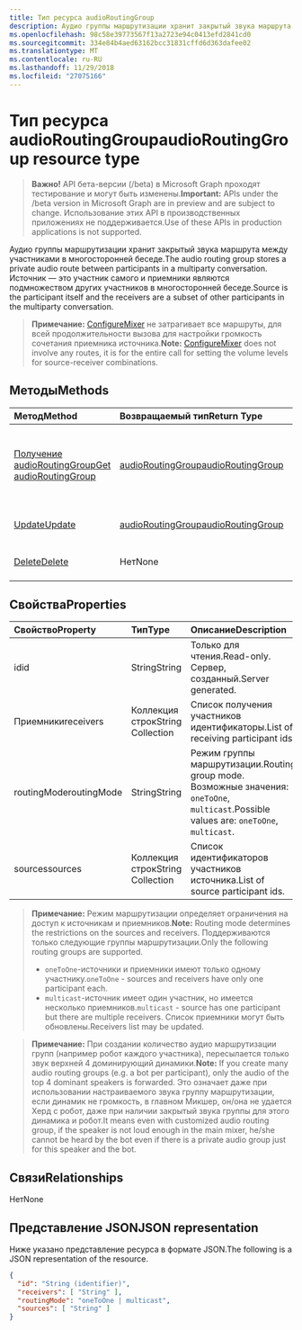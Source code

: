 ```yaml
---
title: Тип ресурса audioRoutingGroup
description: Аудио группы маршрутизации хранит закрытый звука маршрута между участниками в многосторонней беседе. Источник — это участник самого и приемники являются подмножеством других участников в многосторонней беседе.
ms.openlocfilehash: 98c58e39773567f13a2723e94c0413efd2841cd0
ms.sourcegitcommit: 334e84b4aed63162bcc31831cffd6d363dafee02
ms.translationtype: MT
ms.contentlocale: ru-RU
ms.lasthandoff: 11/29/2018
ms.locfileid: "27075166"
---
```

# <a name="audioroutinggroup-resource-type"></a><span data-ttu-id="da59c-104">Тип ресурса audioRoutingGroup</span><span class="sxs-lookup"><span data-stu-id="da59c-104">audioRoutingGroup resource type</span></span>

> <span data-ttu-id="da59c-105">**Важно!** API бета-версии (/beta) в Microsoft Graph проходят тестирование и могут быть изменены.</span><span class="sxs-lookup"><span data-stu-id="da59c-105">**Important:** APIs under the /beta version in Microsoft Graph are in preview and are subject to change.</span></span> <span data-ttu-id="da59c-106">Использование этих API в производственных приложениях не поддерживается.</span><span class="sxs-lookup"><span data-stu-id="da59c-106">Use of these APIs in production applications is not supported.</span></span>

<span data-ttu-id="da59c-107">Аудио группы маршрутизации хранит закрытый звука маршрута между участниками в многосторонней беседе.</span><span class="sxs-lookup"><span data-stu-id="da59c-107">The audio routing group stores a private audio route between participants in a multiparty conversation.</span></span> <span data-ttu-id="da59c-108">Источник — это участник самого и приемники являются подмножеством других участников в многосторонней беседе.</span><span class="sxs-lookup"><span data-stu-id="da59c-108">Source is the participant itself and the receivers are a subset of other participants in the multiparty conversation.</span></span>

> <span data-ttu-id="da59c-109">**Примечание:** [ConfigureMixer](../api/participant-configuremixer.md) не затрагивает все маршруты, для всей продолжительности вызова для настройки громкость сочетания приемника источника.</span><span class="sxs-lookup"><span data-stu-id="da59c-109">**Note:** [ConfigureMixer](../api/participant-configuremixer.md) does not involve any routes, it is for the entire call for setting the volume levels for source-receiver combinations.</span></span>

## <a name="methods"></a><span data-ttu-id="da59c-110">Методы</span><span class="sxs-lookup"><span data-stu-id="da59c-110">Methods</span></span>

| <span data-ttu-id="da59c-111">Метод</span><span class="sxs-lookup"><span data-stu-id="da59c-111">Method</span></span>                                                  | <span data-ttu-id="da59c-112">Возвращаемый тип</span><span class="sxs-lookup"><span data-stu-id="da59c-112">Return Type</span></span>                               | <span data-ttu-id="da59c-113">Описание</span><span class="sxs-lookup"><span data-stu-id="da59c-113">Description</span></span>                                  |
|:--------------------------------------------------------|:------------------------------------------|:---------------------------------------------|
| [<span data-ttu-id="da59c-114">Получение audioRoutingGroup</span><span class="sxs-lookup"><span data-stu-id="da59c-114">Get audioRoutingGroup</span></span>](../api/audioroutinggroup-get.md)| [<span data-ttu-id="da59c-115">audioRoutingGroup</span><span class="sxs-lookup"><span data-stu-id="da59c-115">audioRoutingGroup</span></span>](audioroutinggroup.md) | <span data-ttu-id="da59c-116">Чтение свойства и связи объекта audioRoutingGroup.</span><span class="sxs-lookup"><span data-stu-id="da59c-116">Read properties and relationships of audioRoutingGroup object.</span></span>|
| [<span data-ttu-id="da59c-117">Update</span><span class="sxs-lookup"><span data-stu-id="da59c-117">Update</span></span>](../api/audioroutinggroup-update.md)            | [<span data-ttu-id="da59c-118">audioRoutingGroup</span><span class="sxs-lookup"><span data-stu-id="da59c-118">audioRoutingGroup</span></span>](audioroutinggroup.md) | <span data-ttu-id="da59c-119">Обновление списка получателей.</span><span class="sxs-lookup"><span data-stu-id="da59c-119">Update receivers list.</span></span>                       |
| [<span data-ttu-id="da59c-120">Delete</span><span class="sxs-lookup"><span data-stu-id="da59c-120">Delete</span></span>](../api/audioroutinggroup-delete.md)            | <span data-ttu-id="da59c-121">Нет</span><span class="sxs-lookup"><span data-stu-id="da59c-121">None</span></span>                                      | <span data-ttu-id="da59c-122">Удаление звука группы маршрутизации.</span><span class="sxs-lookup"><span data-stu-id="da59c-122">Delete the audio routing group.</span></span>              |

## <a name="properties"></a><span data-ttu-id="da59c-123">Свойства</span><span class="sxs-lookup"><span data-stu-id="da59c-123">Properties</span></span>

| <span data-ttu-id="da59c-124">Свойство</span><span class="sxs-lookup"><span data-stu-id="da59c-124">Property</span></span>      | <span data-ttu-id="da59c-125">Тип</span><span class="sxs-lookup"><span data-stu-id="da59c-125">Type</span></span>              | <span data-ttu-id="da59c-126">Описание</span><span class="sxs-lookup"><span data-stu-id="da59c-126">Description</span></span>                                                          |
| :----------   | :---------------- | :--------------------------------------------------------------------|
| <span data-ttu-id="da59c-127">id</span><span class="sxs-lookup"><span data-stu-id="da59c-127">id</span></span>            | <span data-ttu-id="da59c-128">String</span><span class="sxs-lookup"><span data-stu-id="da59c-128">String</span></span>            | <span data-ttu-id="da59c-129">Только для чтения.</span><span class="sxs-lookup"><span data-stu-id="da59c-129">Read-only.</span></span> <span data-ttu-id="da59c-130">Сервер, созданный.</span><span class="sxs-lookup"><span data-stu-id="da59c-130">Server generated.</span></span>                                         |
| <span data-ttu-id="da59c-131">Приемники</span><span class="sxs-lookup"><span data-stu-id="da59c-131">receivers</span></span>     | <span data-ttu-id="da59c-132">Коллекция строк</span><span class="sxs-lookup"><span data-stu-id="da59c-132">String Collection</span></span> | <span data-ttu-id="da59c-133">Список получения участников идентификаторы.</span><span class="sxs-lookup"><span data-stu-id="da59c-133">List of receiving participant ids.</span></span>                                   |
| <span data-ttu-id="da59c-134">routingMode</span><span class="sxs-lookup"><span data-stu-id="da59c-134">routingMode</span></span>   | <span data-ttu-id="da59c-135">String</span><span class="sxs-lookup"><span data-stu-id="da59c-135">String</span></span>            | <span data-ttu-id="da59c-136">Режим группы маршрутизации.</span><span class="sxs-lookup"><span data-stu-id="da59c-136">Routing group mode.</span></span>  <span data-ttu-id="da59c-137">Возможные значения: `oneToOne`, `multicast`.</span><span class="sxs-lookup"><span data-stu-id="da59c-137">Possible values are: `oneToOne`, `multicast`.</span></span>   |
| <span data-ttu-id="da59c-138">sources</span><span class="sxs-lookup"><span data-stu-id="da59c-138">sources</span></span>       | <span data-ttu-id="da59c-139">Коллекция строк</span><span class="sxs-lookup"><span data-stu-id="da59c-139">String Collection</span></span> | <span data-ttu-id="da59c-140">Список идентификаторов участников источника.</span><span class="sxs-lookup"><span data-stu-id="da59c-140">List of source participant ids.</span></span>                                      |

> <span data-ttu-id="da59c-141">**Примечание:** Режим маршрутизации определяет ограничения на доступ к источникам и приемников.</span><span class="sxs-lookup"><span data-stu-id="da59c-141">**Note:** Routing mode determines the restrictions on the sources and receivers.</span></span> <span data-ttu-id="da59c-142">Поддерживаются только следующие группы маршрутизации.</span><span class="sxs-lookup"><span data-stu-id="da59c-142">Only the following routing groups are supported.</span></span>
> - <span data-ttu-id="da59c-143">`oneToOne`-источники и приемники имеют только одному участнику.</span><span class="sxs-lookup"><span data-stu-id="da59c-143">`oneToOne` - sources and receivers have only one participant each.</span></span>
> - <span data-ttu-id="da59c-144">`multicast`-источник имеет один участник, но имеется несколько приемников.</span><span class="sxs-lookup"><span data-stu-id="da59c-144">`multicast` - source has one participant but there are multiple receivers.</span></span> <span data-ttu-id="da59c-145">Список приемники могут быть обновлены.</span><span class="sxs-lookup"><span data-stu-id="da59c-145">Receivers list may be updated.</span></span>

> <span data-ttu-id="da59c-146">**Примечание:** При создании количество аудио маршрутизации групп (например робот каждого участника), пересылается только звук верхней 4 доминирующий динамики.</span><span class="sxs-lookup"><span data-stu-id="da59c-146">**Note:** If you create many audio routing groups (e.g. a bot per participant), only the audio of the top 4 dominant speakers is forwarded.</span></span> <span data-ttu-id="da59c-147">Это означает даже при использовании настраиваемого звука группу маршрутизации, если динамик не громкость, в главном Микшер, он/она не удается Херд с робот, даже при наличии закрытый звука группы для этого динамика и робот.</span><span class="sxs-lookup"><span data-stu-id="da59c-147">It means even with customized audio routing group, if the speaker is not loud enough in the main mixer, he/she cannot be heard by the bot even if there is a private audio group just for this speaker and the bot.</span></span>

## <a name="relationships"></a><span data-ttu-id="da59c-148">Связи</span><span class="sxs-lookup"><span data-stu-id="da59c-148">Relationships</span></span>
<span data-ttu-id="da59c-149">Нет</span><span class="sxs-lookup"><span data-stu-id="da59c-149">None</span></span>

## <a name="json-representation"></a><span data-ttu-id="da59c-150">Представление JSON</span><span class="sxs-lookup"><span data-stu-id="da59c-150">JSON representation</span></span>

<span data-ttu-id="da59c-151">Ниже указано представление ресурса в формате JSON.</span><span class="sxs-lookup"><span data-stu-id="da59c-151">The following is a JSON representation of the resource.</span></span>

<!-- {
  "blockType": "resource",
  "optionalProperties": [

  ],
  "@odata.type": "microsoft.graph.audioRoutingGroup"
}-->
```json
{
  "id": "String (identifier)",
  "receivers": [ "String" ],
  "routingMode": "oneToOne | multicast",
  "sources": [ "String" ]
}
```
<!-- uuid: 8fcb5dbc-d5aa-4681-8e31-b001d5168d79
2015-10-25 14:57:30 UTC -->
<!-- {
  "type": "#page.annotation",
  "description": "audioRoutingGroup resource",
  "keywords": "",
  "section": "documentation",
  "tocPath": ""
}-->

